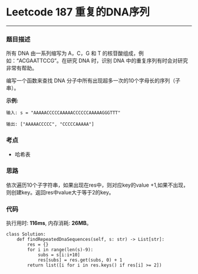 # Leetcode 187 重复的DNA序列
***
### 题目描述
所有 DNA 由一系列缩写为 A，C，G 和 T 的核苷酸组成，例如：“ACGAATTCCG”。在研究 DNA 时，识别 DNA 中的重复序列有时会对研究非常有帮助。

编写一个函数来查找 DNA 分子中所有出现超多一次的10个字母长的序列（子串）。


**示例:**

	输入: s = "AAAAACCCCCAAAAACCCCCCAAAAAGGGTTT"

	输出: ["AAAAACCCCC", "CCCCCAAAAA"]


### 考点

* 哈希表

### 思路   
依次遍历10个子字符串，如果出现在res中，则对应key的value +1,如果不出现，则创建key。返回res中value大于等于2的key。


### 代码
执行用时: **116ms**, 内存消耗: **26MB**。


```
class Solution:
    def findRepeatedDnaSequences(self, s: str) -> List[str]:
        res = {}
        for i in range(len(s)-9):
            subs = s[i:i+10]
            res[subs] = res.get(subs, 0) + 1
        return list([i for i in res.keys() if res[i] >= 2]) 
```

